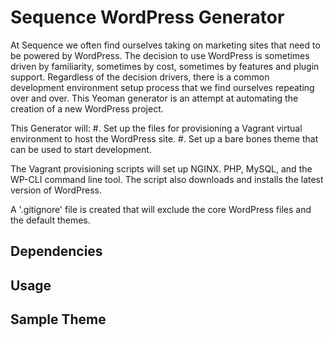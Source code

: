 # Sequence WordPress Generator

At Sequence we often find ourselves taking on marketing sites that need to be powered by WordPress. The decision to use WordPress is sometimes driven by familiarity, sometimes by cost, sometimes by features and plugin support. Regardless of the decision drivers, there is a common development environment setup process that we find ourselves repeating over and over. This Yeoman generator is an attempt at automating the creation of a new WordPress project.

This Generator will:
#. Set up the files for provisioning a Vagrant virtual environment to host the WordPress site.
#. Set up a bare bones theme that can be used to start development.

The Vagrant provisioning scripts will set up NGINX. PHP, MySQL, and the WP-CLI command line tool. The script also downloads and installs the latest version of WordPress.

A '.gitignore' file is created that will exclude the core WordPress files and the default themes.

## Dependencies

## Usage

## Sample Theme
